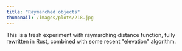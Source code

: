 ```yaml
---
title: "Raymarched objects"
thumbnail: /images/plots/218.jpg
---
```


This is a fresh experiment with raymarching distance function, fully rewritten in Rust, combined with some recent "elevation" algorithm.